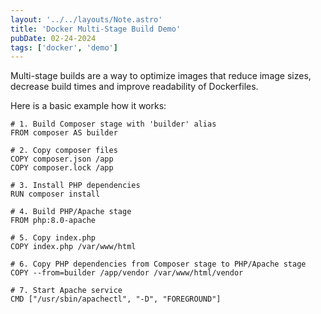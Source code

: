```yaml
---
layout: '../../layouts/Note.astro'
title: 'Docker Multi-Stage Build Demo'
pubDate: 02-24-2024
tags: ['docker', 'demo']
---
```


Multi-stage builds are a way to optimize images that reduce image sizes, decrease build times and improve readability of Dockerfiles.

Here is a basic example how it works:

```docker
# 1. Build Composer stage with 'builder' alias
FROM composer AS builder

# 2. Copy composer files
COPY composer.json /app
COPY composer.lock /app

# 3. Install PHP dependencies
RUN composer install

# 4. Build PHP/Apache stage
FROM php:8.0-apache

# 5. Copy index.php
COPY index.php /var/www/html

# 6. Copy PHP dependencies from Composer stage to PHP/Apache stage
COPY --from=builder /app/vendor /var/www/html/vendor

# 7. Start Apache service
CMD ["/usr/sbin/apachectl", "-D", "FOREGROUND"]
```